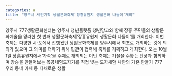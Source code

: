 ```yaml
---
categories: a
title: "양주시 시민기획 생활문화축제‘장흥유원지 생활문화 나들이’개최"
---
```

양주시 777생활문화센터는 양주시 청년플랫폼 청년망고와 함께 장흥 주민들의 생활문화예술을 망라한 첫 번째 생활문화축제‘장흥유원지 생활문화 나들이’를 개최한다. 이번 축제는 다양한 시·도에서 진행됐던 생활문화축제를 양주시에서 최초로 개최하는 것에 의의가 있으며 그 의미를 더하기 위해 민관이 협력해 축제를 기획하고 개최한다. 오는 10월 1일 장흥유원지에서‘가족’을 주제로 개최되는 이번 축제는 가을을 수놓는 단풍과 함께하며 장승을 만들어보는 목공체험도자기를 직접 빚는 도자체험 나만의 가훈 만들기 777 우리 동네 카페 등 다채로운 생활
